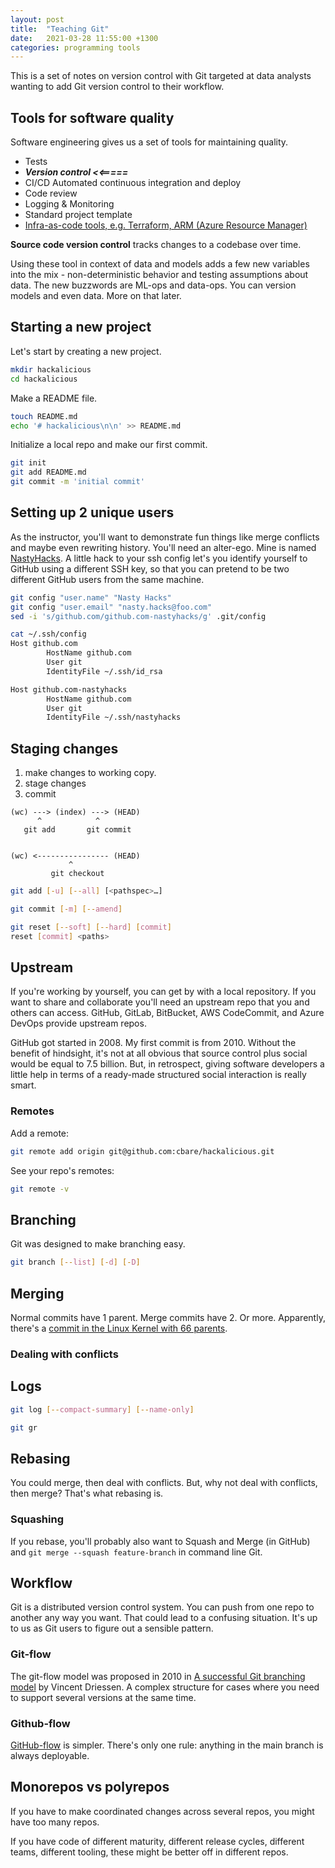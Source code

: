 ```yaml
---
layout: post
title:  "Teaching Git"
date:   2021-03-28 11:55:00 +1300
categories: programming tools
---
```


This is a set of notes on version control with Git targeted at data analysts wanting to add Git version control to their workflow.

## Tools for software quality

Software engineering gives us a set of tools for maintaining quality.

- Tests
- ***Version control  <<=====***
- CI/CD Automated continuous integration and deploy
- Code review
- Logging & Monitoring
- Standard project template
- [Infra-as-code tools, e.g. Terraform, ARM (Azure Resource Manager)][22]

**Source code version control** tracks changes to a codebase over time.

Using these tool in context of data and models adds a few new variables into the mix - non-deterministic behavior and testing assumptions about data. The new buzzwords are ML-ops and data-ops. You can version models and even data. More on that later.

## Starting a new project

Let's start by creating a new project.

``` sh
mkdir hackalicious
cd hackalicious
```

Make a README file.

``` sh
touch README.md
echo '# hackalicious\n\n' >> README.md
```

Initialize a local repo and make our first commit.

``` sh
git init
git add README.md
git commit -m 'initial commit'
```

## Setting up 2 unique users

As the instructor, you'll want to demonstrate fun things like merge conflicts and maybe even rewriting history. You'll need an alter-ego. Mine is named [NastyHacks][21]. A little hack to your ssh config let's you identify yourself to GitHub using a different SSH key, so that you can pretend to be two different GitHub users from the same machine.

``` sh
git config "user.name" "Nasty Hacks"
git config "user.email" "nasty.hacks@foo.com"
sed -i 's/github.com/github.com-nastyhacks/g' .git/config
```

``` sh
cat ~/.ssh/config
Host github.com
        HostName github.com
        User git
        IdentityFile ~/.ssh/id_rsa

Host github.com-nastyhacks
        HostName github.com
        User git
        IdentityFile ~/.ssh/nastyhacks
```


## Staging changes

1. make changes to working copy.
2. stage changes
3. commit

```
(wc) ---> (index) ---> (HEAD)
      ^            ^
   git add       git commit


(wc) <---------------- (HEAD)
             ^
         git checkout
```


``` sh
git add [-u] [--all] [<pathspec>…​]
```

``` sh
git commit [-m] [--amend]
```

``` sh
git reset [--soft] [--hard] [commit]
reset [commit] <paths>
```

## Upstream

If you're working by yourself, you can get by with a local repository. If you want to share and collaborate you'll need an upstream repo that you and others can access. GitHub, GitLab, BitBucket, AWS CodeCommit, and Azure DevOps provide upstream repos.

GitHub got started in 2008. My first commit is from 2010. Without the benefit of hindsight, it's not at all obvious that source control plus social would be equal to 7.5 billion. But, in retrospect, giving software developers a little help in terms of a ready-made structured social interaction is really smart.

### Remotes

Add a remote:

``` sh
git remote add origin git@github.com:cbare/hackalicious.git
```

See your repo's remotes:

``` sh
git remote -v
```

## Branching

Git was designed to make branching easy.

``` sh
git branch [--list] [-d] [-D] 
```

## Merging

Normal commits have 1 parent. Merge commits have 2. Or more. Apparently, there's a [commit in the Linux Kernel with 66 parents][23].

### Dealing with conflicts

## Logs

``` sh
git log [--compact-summary] [--name-only]
```

``` sh
git gr
```

## Rebasing

You could merge, then deal with conflicts. But, why not deal with conflicts, then merge? That's what rebasing is.

### Squashing

If you rebase, you'll probably also want to Squash and Merge (in GitHub) and `git merge --squash feature-branch` in command line Git.

## Workflow

Git is a distributed version control system. You can push from one repo to another any way you want. That could lead to a confusing situation. It's up to us as Git users to figure out a sensible pattern.

### Git-flow

The git-flow model was proposed in 2010 in [A successful Git branching model][25] by Vincent Driessen. A complex structure for cases where you need to support several versions at the same time. 

### Github-flow

[GitHub-flow][24] is simpler. There's only one rule: anything in the main branch is always deployable.

## Monorepos vs polyrepos

If you have to make coordinated changes across several repos, you might have too many repos.

If you have code of different maturity, different release cycles, different teams, different tooling, these might be better off in different repos.


[21]: https://github.com/nastyhacks
[22]: https://docs.microsoft.com/en-us/dotnet/architecture/cloud-native/infrastructure-as-code
[23]: https://www.destroyallsoftware.com/blog/2017/the-biggest-and-weirdest-commits-in-linux-kernel-git-history
[24]: https://guides.github.com/introduction/flow/
[25]: https://nvie.com/posts/a-successful-git-branching-model/
